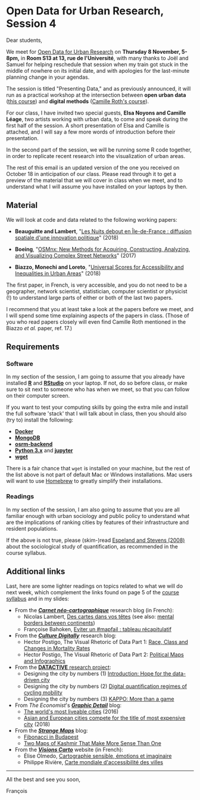# Open Data for Urban Research, Session 4

Dear students,

We meet for [Open Data for Urban Research](https://frama.link/odur-2018) on __Thursday 8 November, 5-8pm,__ in __Room S13 at 13, rue de l'Université__, with many thanks to Joël and Samuel for helping reschedule that session when my train got stuck in the middle of nowhere on its initial date, and with apologies for the last-minute planning change in your agendas.

The session is titled "Presenting Data," and as previously announced, it will run as a practical workshop at the intersection between __open urban data__ ([this course](http://formation.sciences-po.fr/enseignement/2018/oglm/2130)) and __digital methods__ ([Camille Roth's course](http://formation.sciences-po.fr/enseignement/2018/kglm/2175)).

For our class, I have invited two special guests, __Elsa Noyons and Camille Léage__, two artists working with urban data, to come and speak during the first half of the session. A short presentation of Elsa and Camille is attached, and I will say a few more words of introduction before their presentation.

In the second part of the session, we will be running some R code together, in order to replicate recent research into the visualization of urban areas.

The rest of this email is an updated version of the one you received on October 18 in anticipation of our class. Please read through it to get a preview of the material that we will cover in class when we meet, and to understand what I will assume you have installed on your laptops by then.

## Material

We will look at code and data related to the following working papers:

- __Beauguitte and Lambert__, "[Les Nuits debout en Île-de-France : diffusion spatiale d'une innovation politique](https://www.metropolitiques.eu/Les-Nuits-debout-en-Ile-de-France-diffusion-spatiale-d-une-innovation-politique.html)" (2018)

- __Boeing__, "[OSMnx: New Methods for Acquiring, Constructing, Analyzing, and Visualizing Complex Street Networks](https://geoffboeing.com/publications/osmnx-complex-street-networks/)" (2017)

- __Biazzo, Monechi and Loreto__, "[Universal Scores for Accessibility and Inequalities in Urban Areas](https://arxiv.org/abs/1810.03017)" (2018)

The first paper, in French, is very accessible, and you do not need to be a geographer, network scientist, statistician, computer scientist or physicist (!) to understand large parts of either or both of the last two papers.

I recommend that you at least take a look at the papers before we meet, and I will spend some time explaining aspects of the papers in class. (Those of you who read papers closely will even find Camille Roth mentioned in the Biazzo _et al._ paper, ref. 17.)

## Requirements

### Software

In my section of the session, I am going to assume that you already have installed __[R](https://www.r-project.org/)__ and __[RStudio](https://www.rstudio.com/products/rstudio/download/)__ on your laptop. If not, do so before class, or make sure to sit next to someone who has when we meet, so that you can follow on their computer screen.

If you want to test your computing skills by going the extra mile and install the full software 'stack' that I will talk about in class, then you should also (try to) install the following:

- __[Docker](https://www.docker.com/)__
- __[MongoDB](https://www.mongodb.com/download-center#community)__
- __[osrm-backend](https://github.com/Project-OSRM/osrm-backend)__
- __[Python 3.x](https://www.python.org/download/releases/3.0/)__ and __[jupyter](http://jupyter.org/)__
- __[wget](https://www.gnu.org/software/wget/)__

There is a fair chance that `wget` is installed on your machine, but the rest of the list above is not part of default Mac or Windows installations. Mac users will want to use [Homebrew](https://brew.sh/) to greatly simplify their installations.

### Readings

In my section of the session, I am also going to assume that you are all familiar enough with urban sociology and public policy to understand what are the implications of ranking cities by features of their infrastructure and resident populations.

If the above is not true, please (skim-)read [Espeland and Stevens (2008)](https://www.researchgate.net/publication/231852216_A_Sociology_of_Quantification) about the sociological study of quantification, as recommended in the course syllabus.

## Additional links

Last, here are some lighter readings on topics related to what we will do next week, which complement the links found on page 5 of the [course syllabus](https://frama.link/odur-2018) and in my slides:

- From the ___[Carnet néo-cartographique](https://neocarto.hypotheses.org/)___ research blog (in French):
  - Nicolas Lambert, [Des cartes dans vos têtes](https://neocarto.hypotheses.org/2389) (see also: [mental borders between continents](https://neocarto.hypotheses.org/648))
  - Françoise Bahoken, [Eviter un #mapfail : tableau récapitulatif](https://neocarto.hypotheses.org/3940)
- From the ___[Culture Digitally](http://culturedigitally.org/)___ research blog:
  - Hector Postigo, The Visual Rhetoric of Data Part 1: [Race, Class and Changes in Mortality Rates](http://culturedigitally.org/2017/06/the-visual-rhetoric-of-data-part-1-race-class-and-changes-in-mortality-rates/)
  - Hector Postigo, The Visual Rhetoric of Data Part 2: [Political Maps and Infographics](http://culturedigitally.org/2017/06/the-visual-rhetoric-of-data-part-2-political-maps-and-infographics/)
- From the [__DATACTIVE__ research project](https://data-activism.net/):
  - Designing the city by numbers (1) [Introduction: Hope for the data-driven city](https://data-activism.net/2018/04/blog-designing-the-city-by-numbers-bottom-up-initiatives-for-data-driven-urbanism-in-santiago-de-chile/)
  - Designing the city by numbers (2) [Digital quantification regimes of cycling mobility](https://data-activism.net/2018/04/blog-23-designing-the-city-by-numbers-bottom-up-initiatives-for-data-driven-urbanism-in-santiago-de-chile/)
  - Designing the city by numbers (3) [KAPPO: More than a game](https://data-activism.net/2018/05/blog-33-designing-the-city-by-numbers-kappo-more-than-a-game-1/)
- From _The Economist_'s ___[Graphic Detail](https://www.economist.com/graphic-detail/)___ blog:
  - [The world's most liveable cities](https://www.economist.com/graphic-detail/2016/08/18/the-worlds-most-liveable-cities) (2016)
  - [Asian and European cities compete for the title of most expensive city](https://www.economist.com/blogs/graphicdetail/2018/03/daily-chart-9) (2018)
- From the ___[Strange Maps](https://bigthink.com/strange-maps/)___ blog:
  - [Fibonacci in Budapest](https://bigthink.com/strange-maps/632-fibonacci-in-budapest)
  - [Two Maps of Kashmir That Make More Sense Than One](https://bigthink.com/strange-maps/629-the-beauty-of-duplicity-two-maps-of-kashmir)
- From the ___[Visions Carto](https://visionscarto.net/)___ website (in French):
  - Élise Olmedo, [Cartographie sensible, émotions et imaginaire](https://visionscarto.net/cartographie-sensible)
  - Philippe Rivière, [Carte mondiale d'accessibilité des villes](https://visionscarto.net/carte-accessibilite)

* * *

All the best and see you soon,

François
